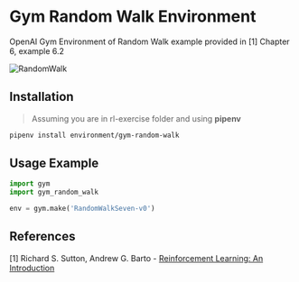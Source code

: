 # Gym Random Walk Environment

OpenAI Gym Environment of Random Walk example provided in [1] Chapter 6, example 6.2

![RandomWalk](https://i.imgur.com/nHgMGr1.png)
## Installation

>Assuming you are in rl-exercise folder and using **pipenv**

```bash
pipenv install environment/gym-random-walk
```
## Usage Example
```python
import gym
import gym_random_walk

env = gym.make('RandomWalkSeven-v0')
```


## References
[1] Richard S. Sutton, Andrew G. Barto - [Reinforcement Learning: An Introduction](http://incompleteideas.net/book/RLbook2018.pdf)